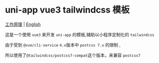 # uni-app vue3 tailwindcss 模板

[工作原理](./PRINCIPLE.md) | [English](./README_en.md)

这是一个使用 `vue3` 来开发 `uni-app` 的模板,辅助以小程序定制化的 `tailwindcss`

由于受到 `@vue/cli-service` `4.x`版本中 `postcss 7.x` 的限制 , 

所以使用了`@tailwindcss/postcss7-compat`这个版本，来兼容 `postcss7`

